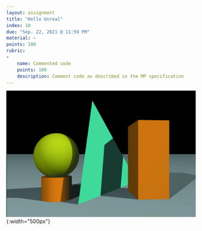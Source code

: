 ```yaml
---
layout: assignment
title: "Hello Unreal"
index: 10
due: "Sep. 22, 2021 @ 11:59 PM"
material: ~
points: 100
rubric:
-
    name: Commented code
    points: 100
    description: Comment code as described in the MP specification
---
```


![Tracing](/img/MP1.jpg){:width="500px"} 


